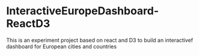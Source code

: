# InteractiveEuropeDashboard-ReactD3
This is an experiment project based on react and D3 to build an interactivef dashboard for European cities and countries 

